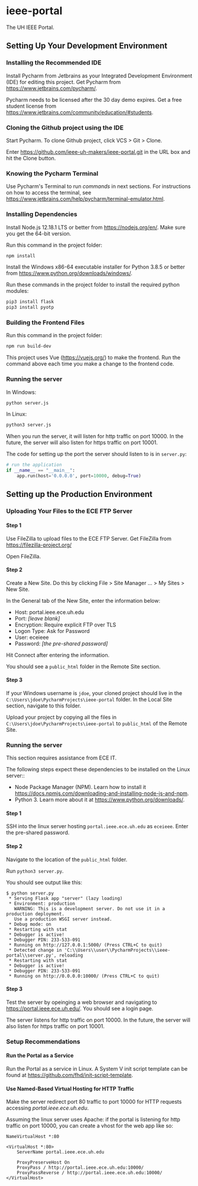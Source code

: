 # ieee-portal
The UH IEEE Portal.

## Setting Up Your Development Environment

### Installing the Recommended IDE

Install Pycharm from Jetbrains as your Integrated Development Environment (IDE) for editing this project. Get Pycharm from https://www.jetbrains.com/pycharm/.

Pycharm needs to be licensed after the 30 day demo expires. Get a free student license from https://www.jetbrains.com/community/education/#students.

### Cloning the Github project using the IDE

Start Pycharm. To clone Github project, click VCS > Git > Clone.

Enter https://github.com/ieee-uh-makers/ieee-portal.git in the URL box and hit the Clone button.

### Knowing the Pycharm Terminal

Use Pycharm's Terminal to run _commands_ in next sections. For instructions on how to access the terminal, see https://www.jetbrains.com/help/pycharm/terminal-emulator.html.

### Installing Dependencies

Install Node.js 12.18.1 LTS or better from https://nodejs.org/en/. Make sure you get the 64-bit version.

Run this command in the project folder:

```bash
npm install
```

Install the Windows x86-64 executable installer for Python 3.8.5 or better from https://www.python.org/downloads/windows/.

Run these commands in the project folder to install the required python modules:

```bash
pip3 install flask
pip3 install pyotp
```

### Building the Frontend Files

Run this command in the project folder:

```bash
npm run build-dev
```

This project uses Vue (https://vuejs.org/) to make the frontend. Run the command above each time you make a change to the frontend code.

### Running the server

In Windows:
```bash
python server.js
```

In Linux:
```bash
python3 server.js
```

When you run the server, it will listen for http traffic on port 10000.
In the future, the server will also listen for https traffic on port 10001.

The code for setting up the port the server should listen to is in ```server.py```:

```python
# run the application
if __name__ == "__main__":
    app.run(host='0.0.0.0', port=10000, debug=True)
```

## Setting up the Production Environment

### Uploading Your Files to the ECE FTP Server

#### Step 1

Use FileZilla to upload files to the ECE FTP Server. Get FileZilla from https://filezilla-project.org/

Open FileZilla.

#### Step 2

Create a New Site. Do this by clicking File > Site Manager ... > My Sites > New Site.

In the General tab of the New Site, enter the information below:

* Host: portal.ieee.ece.uh.edu
* Port: _[leave blank]_
* Encryption: Require explicit FTP over TLS
* Logon Type: Ask for Password
* User: eceieee
* Password: _[the pre-shared password]_

Hit Connect after entering the information.

You should see a ```public_html``` folder in the Remote Site section.

#### Step 3

If your Windows username is ```jdoe```, your cloned project should live in the ```C:\Users\jdoe\PycharmProjects\ieee-portal``` folder. In the Local Site section, navigate to this folder.

Upload your project by copying all the files in ```C:\Users\jdoe\PycharmProjects\ieee-portal``` to ```public_html``` of the Remote Site.

### Running the server

This section requires assistance from ECE IT.

The following steps expect these dependencies to be installed on the Linux server::

* Node Package Manager (NPM). Learn how to install it https://docs.npmjs.com/downloading-and-installing-node-js-and-npm.
* Python 3. Learn more about it at https://www.python.org/downloads/.

#### Step 1

SSH into the linux server hosting ```portal.ieee.ece.uh.edu``` as ```eceieee```. Enter the pre-shared password.

#### Step 2

Navigate to the location of the ```public_html``` folder.

Run ```python3 server.py```.

You should see output like this:

```
$ python server.py
 * Serving Flask app "server" (lazy loading)
 * Environment: production
   WARNING: This is a development server. Do not use it in a production deployment.
   Use a production WSGI server instead.
 * Debug mode: on
 * Restarting with stat
 * Debugger is active!
 * Debugger PIN: 233-533-091
 * Running on http://127.0.0.1:5000/ (Press CTRL+C to quit)
 * Detected change in 'C:\\Users\\user\\PycharmProjects\\ieee-portal\\server.py', reloading
 * Restarting with stat
 * Debugger is active!
 * Debugger PIN: 233-533-091
 * Running on http://0.0.0.0:10000/ (Press CTRL+C to quit)
```
#### Step 3

Test the server by opeinging a web browser and navigating to https://portal.ieee.ece.uh.edu/. You should see a login page.

The server listens for http traffic on port 10000. In the future, the server will also listen for https traffic on port 10001.

### Setup Recommendations

#### Run the Portal as a Service

Run the Portal as a service in Linux. A System V init script template can be found at https://github.com/fhd/init-script-template.

#### Use Named-Based Virtual Hosting for HTTP Traffic

Make the server redirect port 80 traffic to port 10000 for HTTP requests accessing _portal.ieee.ece.uh.edu_.

Assuming the linux server uses Apache: if the portal is listening for http traffic on port 10000, you can create a vhost for the web app like so:

```
NameVirtualHost *:80

<VirtualHost *:80>
    ServerName portal.ieee.ece.uh.edu

    ProxyPreserveHost On
    ProxyPass / http://portal.ieee.ece.uh.edu:10000/
    ProxyPassReverse / http://portal.ieee.ece.uh.edu:10000/
</VirtualHost>
```





